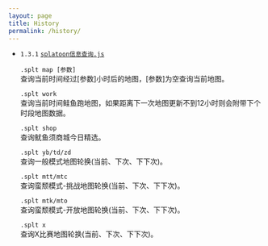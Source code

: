 ```yaml
---
layout: page
title: History
permalink: /history/
---
```

- `1.3.1` [`splatoon信息查询.js`](https://github.com/pineoncellar/Civilian-SealDice/blob/master/plugins/splatoon%E4%BF%A1%E6%81%AF%E6%9F%A5%E8%AF%A2.js)

  
  `.splt map [参数]` </br>
  查询当前时间经过[参数]小时后的地图，[参数]为空查询当前地图。
  
  `.splt work` </br>
  查询当前时间鲑鱼跑地图，如果距离下一次地图更新不到12小时则会附带下个时段地图数据。
  
  `.splt shop` </br>
  查询鱿鱼须商城今日精选。
  
  `.splt yb/td/zd` </br>
  查询一般模式地图轮换(当前、下次、下下次)。
  
  `.splt mtt/mtc`</br>
  查询蛮颓模式-挑战地图轮换(当前、下次、下下次)。
  
  `.splt mtk/mto` </br>
  查询蛮颓模式-开放地图轮换(当前、下次、下下次)。
  
  `.splt x` </br>
  查询X比赛地图轮换(当前、下次、下下次)。
